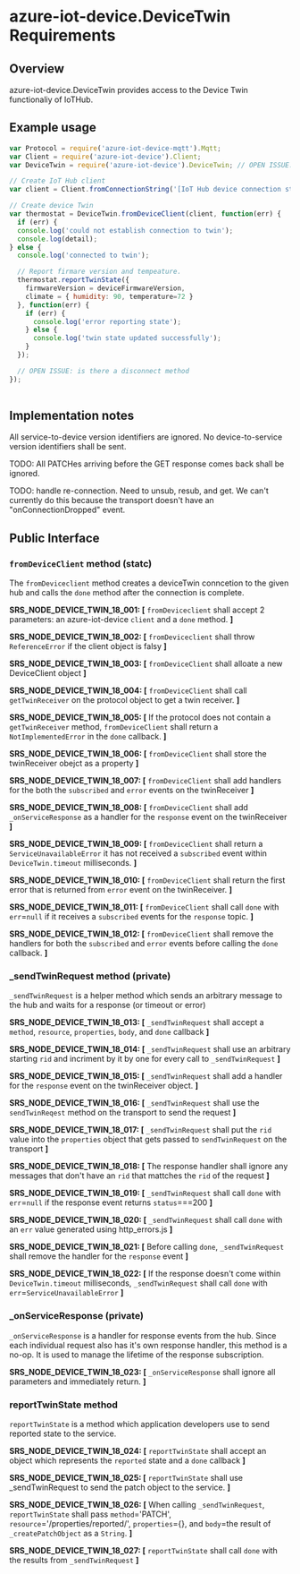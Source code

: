 # azure-iot-device.DeviceTwin Requirements

## Overview
azure-iot-device.DeviceTwin provides access to the Device Twin functionaliy of IoTHub.

## Example usage
```js
var Protocol = require('azure-iot-device-mqtt').Mqtt;
var Client = require('azure-iot-device').Client;
var DeviceTwin = require('azure-iot-device').DeviceTwin; // OPEN ISSUE: what module is this in?

// Create IoT Hub client
var client = Client.fromConnectionString('[IoT Hub device connection string]', Protocol);

// Create device Twin
var thermostat = DeviceTwin.fromDeviceClient(client, function(err) {
  if (err) {
  console.log('could not establish connection to twin');
  console.log(detail);
} else {
  console.log('connected to twin');

  // Report firmare version and tempeature.
  thermostat.reportTwinState({
    firmwareVersion = deviceFirmwareVersion,
    climate = { humidity: 90, temperature=72 }
  }, function(err) {
    if (err) {
      console.log('error reporting state');
    } else {
      console.log('twin state updated successfully');
    }
  });

  // OPEN ISSUE: is there a disconnect method
});
 

```

## Implementation notes

All service-to-device version identifiers are ignored.  No device-to-service version identifiers shall be sent.  

TODO: All PATCHes arriving before the GET response comes back shall be ignored.

TODO: handle re-connection.  Need to unsub, resub, and get.  We can't currently do this because the transport doesn't have an "onConnectionDropped" event.

## Public Interface



### `fromDeviceClient` method (statc)
The `fromDeviceclient` method creates a deviceTwin conncetion to the given hub and calls the `done` method after the connection is complete.

**SRS_NODE_DEVICE_TWIN_18_001: [** `fromDeviceclient` shall accept 2 parameters: an azure-iot-device `client` and a `done` method. **]**

**SRS_NODE_DEVICE_TWIN_18_002: [** `fromDeviceclient` shall throw `ReferenceError` if the client object is falsy **]**

**SRS_NODE_DEVICE_TWIN_18_003: [** `fromDeviceClient` shall alloate a new DeviceClient object **]** 

**SRS_NODE_DEVICE_TWIN_18_004: [** `fromDeviceClient` shall call `getTwinReceiver` on the protocol object to get a twin receiver. **]** 

**SRS_NODE_DEVICE_TWIN_18_005: [** If the protocol does not contain a `getTwinReceiver` method, `fromDeviceClient` shall return a `NotImplementedError` in the `done` callback. **]** 

**SRS_NODE_DEVICE_TWIN_18_006: [** `fromDeviceClient` shall store the twinReceiver obejct as a property **]** 

**SRS_NODE_DEVICE_TWIN_18_007: [** `fromDeviceClient` shall add handlers for the both the `subscribed` and `error` events on the twinReceiver **]** 

**SRS_NODE_DEVICE_TWIN_18_008: [** `fromDeviceClient` shall add `_onServiceResponse` as a handler for the `response` event on the twinReceiver **]** 

**SRS_NODE_DEVICE_TWIN_18_009: [** `fromDeviceClient` shall return a `ServiceUnavailableError` it has not received a `subscribed` event within `DeviceTwin.timeout` milliseconds. **]** 

**SRS_NODE_DEVICE_TWIN_18_010: [** `fromDeviceClient` shall return the first error that is returned from `error` event on the twinReceiver. **]** 

**SRS_NODE_DEVICE_TWIN_18_011: [** `fromDeviceClient` shall call `done` with `err`=`null` if it receives a `subscribed` events for the `response` topic. **]** 

**SRS_NODE_DEVICE_TWIN_18_012: [** `fromDeviceClient` shall remove the handlers for both the `subscribed` and `error` events before calling the `done` callback. **]**  


### _sendTwinRequest method (private)
`_sendTwinRequest` is a helper method which sends an arbitrary message to the hub and waits for a response (or timeout or error)

**SRS_NODE_DEVICE_TWIN_18_013: [** `_sendTwinRequest` shall accept a `method`, `resource`, `properties`, `body`, and `done` callback **]** 

**SRS_NODE_DEVICE_TWIN_18_014: [** `_sendTwinRequest` shall use an arbitrary starting `rid` and incriment by it by one for every call to `_sendTwinRequest` **]** 

**SRS_NODE_DEVICE_TWIN_18_015: [** `_sendTwinRequest` shall add a handler for the `response` event on the twinReceiver object.  **]**

**SRS_NODE_DEVICE_TWIN_18_016: [** `_sendTwinRequest` shall use the `sendTwinReqest` method on the transport to send the request **]** 

**SRS_NODE_DEVICE_TWIN_18_017: [** `_sendTwinRequest` shall put the `rid` value into the `properties` object that gets passed to `sendTwinRequest` on the transport **]** 

**SRS_NODE_DEVICE_TWIN_18_018: [** The response handler shall ignore any messages that don't have an `rid` that mattches the `rid` of the request **]**  

**SRS_NODE_DEVICE_TWIN_18_019: [** `_sendTwinRequest` shall call `done` with `err`=`null` if the response event returns `status`===200 **]** 

**SRS_NODE_DEVICE_TWIN_18_020: [** `_sendTwinRequest` shall call `done` with an `err` value generated using http_errors.js **]** 

**SRS_NODE_DEVICE_TWIN_18_021: [** Before calling `done`, `_sendTwinRequest` shall remove the handler for the `response` event **]** 

**SRS_NODE_DEVICE_TWIN_18_022: [** If the response doesn't come within `DeviceTwin.timeout` milliseconds, `_sendTwinRequest` shall call `done` with `err`=`ServiceUnavailableError` **]**  



### _onServiceResponse (private)
`_onServiceResponse` is a handler for response events from the hub.  Since each individual request also has it's own response handler, this method is a no-op.  It is used to manage the lifetime of the response subscription.

**SRS_NODE_DEVICE_TWIN_18_023: [** `_onServiceResponse` shall ignore all parameters and immediately return. **]** 



### reportTwinState method
`reportTwinState` is a method which application developers use to send reported state to the service.

**SRS_NODE_DEVICE_TWIN_18_024: [** `reportTwinState` shall accept an object which represents the `reported` state and a `done` callback **]** 

**SRS_NODE_DEVICE_TWIN_18_025: [** `reportTwinState` shall use _sendTwinRequest to send the patch object to the service. **]** 

**SRS_NODE_DEVICE_TWIN_18_026: [** When calling `_sendTwinRequest`, `reportTwinState` shall pass `method`='PATCH', `resource`='/properties/reported/', `properties`={}, and `body`=the result of `_createPatchObject` as a `String`. **]**   

**SRS_NODE_DEVICE_TWIN_18_027: [** `reportTwinState` shall call `done` with the results from `_sendTwinRequest` **]** 



